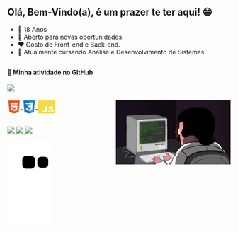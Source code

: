 ## Olá, Bem-Vindo(a), é um prazer te ter aqui! 😁

- 🎂 18 Anos
- 💼 Aberto para novas oportunidades.
- ❤️ Gosto de Front-end e Back-end.
- 📖 Atualmente cursando Análise e Desenvolvimento de Sistemas

<div>

##

#### 🤖 Minha atividade no GitHub
  
<div style="display: inline_block;">
  <a href="https://github.com/BrunoCason">
  <img height="150em" src="https://github-readme-stats.vercel.app/api?username=BrunoCason&show_icons=true&theme=gotham&include_all_commits=true&count_private=true"/>
</div>
  
<div style="display: inline_block"><br>
  <img align="center" alt="Andre-HTML" height="30" width="30" src="https://raw.githubusercontent.com/devicons/devicon/master/icons/html5/html5-original.svg">
  <img align="center" alt="Andre-CSS" height="30" width="30" src="https://raw.githubusercontent.com/devicons/devicon/master/icons/css3/css3-original.svg">
  <img align="center" alt="Andre-Js" height="30" width="40" src="https://raw.githubusercontent.com/devicons/devicon/master/icons/javascript/javascript-plain.svg">
  <img align="right" alt="Andre-pic" height="145" style="border-radius:80px," src="https://github.com/BrunoCason/BrunoCason/blob/main/download.jfif">

  ##
 
<div> 
  <p align="left">
  
  <a href="https://www.linkedin.com/in/bruno-cason-da-silva-748380221/" alt="Linkedin">
    <img src="https://img.shields.io/badge/-Linkedin-1C1C1C?style=for-the-badge&logo=Linkedin&logoColor=00FFFF&link=https://www.linkedin.com/in/andr%C3%A9-guerra-santos-    b54b281b6/"/>
  </a>
   
  <a href="https://www.instagram.com/brunocason_/" alt="Instagram">
    <img src="https://img.shields.io/badge/-Instagram-1C1C1C?style=for-the-badge&logo=Instagram&logoColor=00FFFF&link=https://www.instagram.com/andre.guerra02/"/>
  </a>
  
  <a href="https://api.whatsapp.com/send/?phone=5516999985385&text&app_absent=0" target="_blank">
    <img src="https://img.shields.io/badge/-Whatsapp-1C1C1C?style=for-the-badge&logo=Whatsapp&logoColor=00FFFF&link=https://api.whatsapp.com/send/?phone=5516992062879&text&app_absent=0">
  </a> 
</p> 
 
  ![Snake animation](https://github.com/rafaballerini/rafaballerini/blob/output/github-contribution-grid-snake.svg)
 
